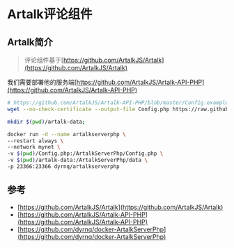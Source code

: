# Artalk评论组件

## Artalk简介

> 评论组件基于[https://github.com/ArtalkJS/Artalk](https://github.com/ArtalkJS/Artalk)

我们需要部署他的服务端[https://github.com/ArtalkJS/Artalk-API-PHP](https://github.com/ArtalkJS/Artalk-API-PHP)


```bash
# https://github.com/ArtalkJS/Artalk-API-PHP/blob/master/Config.example.php
wget --no-check-certificate --output-file Config.php https://raw.githubusercontent.com/ArtalkJS/Artalk-API-PHP/master/Config.example.php

mkdir $(pwd)/artalk-data;

docker run -d --name artalkserverphp \
--restart always \
--network mynet \
-v $(pwd)/Config.php:/ArtalkServerPhp/Config.php \
-v $(pwd)/artalk-data:/ArtalkServerPhp/data \
-p 23366:23366 dyrnq/artalkserverphp
```

## 参考
* [https://github.com/ArtalkJS/Artalk](https://github.com/ArtalkJS/Artalk)
* [https://github.com/ArtalkJS/Artalk-API-PHP](https://github.com/ArtalkJS/Artalk-API-PHP)
* [https://github.com/dyrnq/docker-ArtalkServerPhp](https://github.com/dyrnq/docker-ArtalkServerPhp)